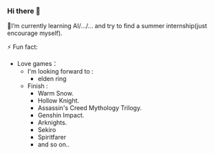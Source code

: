 ### Hi there 👋

<!--
**DespairL/DespairL** is a ✨ _special_ ✨ repository because its `README.md` (this file) appears on your GitHub profile.

Here are some ideas to get you started:

- 🔭 I’m currently working on ...
- 🌱 I’m currently learning ...
- 👯 I’m looking to collaborate on ...
- 🤔 I’m looking for help with ...
- 💬 Ask me about ...
- 📫 How to reach me: ...
- 😄 Pronouns: ...
- ⚡ Fun fact: ...
-->

🌱I’m currently learning AI/.../... and try to find a summer internship(just encourage myself).

⚡ Fun fact:

+ Love games：
  + I'm looking forward to :
    + elden ring  
  + Finish :  
    + Warm Snow.
    + Hollow Knight.
    + Assassin's Creed Mythology Trilogy.
    + Genshin Impact.
    + Arknights.
    + Sekiro
    + Spiritfarer
    + and so on..
